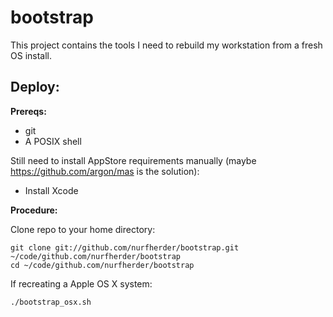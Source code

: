 bootstrap
=========

This project contains the tools I need to rebuild my workstation from a fresh OS install.


Deploy:
-------

**Prereqs:**

 * git
 * A POSIX shell

Still need to install AppStore requirements manually (maybe https://github.com/argon/mas is the solution):
 * Install Xcode

**Procedure:**

Clone repo to your home directory:

    git clone git://github.com/nurfherder/bootstrap.git ~/code/github.com/nurfherder/bootstrap
    cd ~/code/github.com/nurfherder/bootstrap

If recreating a Apple OS X system:

    ./bootstrap_osx.sh
